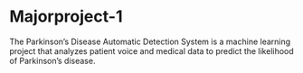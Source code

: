 # Majorproject-1
The Parkinson’s Disease Automatic Detection System is a machine learning project that analyzes patient voice and medical data to predict the likelihood of Parkinson’s disease.
